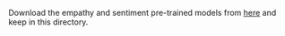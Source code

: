 Download the empathy and sentiment pre-trained models from [here](https://drive.google.com/file/d/194QByQT-DTKoGXyuS8kwmWmZcqxMI2Ut/view?usp=sharing) and keep in this directory.